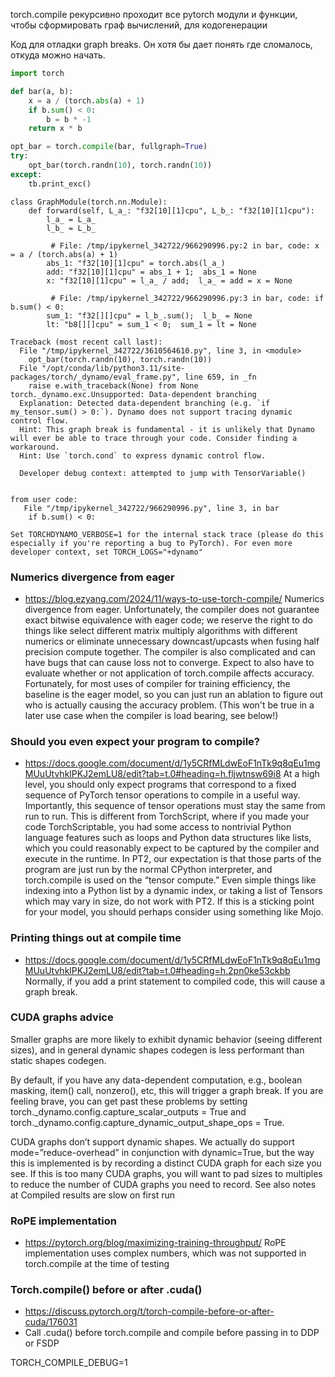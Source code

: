 torch.compile рекурсивно проходит все pytorch модули и функции, чтобы сформировать граф вычислений, для кодогенерации

Код для отладки graph breaks. Он хотя бы дает понять где сломалось, откуда можно начать.
```python
import torch

def bar(a, b):
    x = a / (torch.abs(a) + 1)
    if b.sum() < 0:
        b = b * -1
    return x * b

opt_bar = torch.compile(bar, fullgraph=True)
try:
    opt_bar(torch.randn(10), torch.randn(10))
except:
    tb.print_exc()
```
```text
class GraphModule(torch.nn.Module):
    def forward(self, L_a_: "f32[10][1]cpu", L_b_: "f32[10][1]cpu"):
        l_a_ = L_a_
        l_b_ = L_b_
        
         # File: /tmp/ipykernel_342722/966290996.py:2 in bar, code: x = a / (torch.abs(a) + 1)
        abs_1: "f32[10][1]cpu" = torch.abs(l_a_)
        add: "f32[10][1]cpu" = abs_1 + 1;  abs_1 = None
        x: "f32[10][1]cpu" = l_a_ / add;  l_a_ = add = x = None
        
         # File: /tmp/ipykernel_342722/966290996.py:3 in bar, code: if b.sum() < 0:
        sum_1: "f32[][]cpu" = l_b_.sum();  l_b_ = None
        lt: "b8[][]cpu" = sum_1 < 0;  sum_1 = lt = None
        
Traceback (most recent call last):
  File "/tmp/ipykernel_342722/3610564610.py", line 3, in <module>
    opt_bar(torch.randn(10), torch.randn(10))
  File "/opt/conda/lib/python3.11/site-packages/torch/_dynamo/eval_frame.py", line 659, in _fn
    raise e.with_traceback(None) from None
torch._dynamo.exc.Unsupported: Data-dependent branching
  Explanation: Detected data-dependent branching (e.g. `if my_tensor.sum() > 0:`). Dynamo does not support tracing dynamic control flow.
  Hint: This graph break is fundamental - it is unlikely that Dynamo will ever be able to trace through your code. Consider finding a workaround.
  Hint: Use `torch.cond` to express dynamic control flow.

  Developer debug context: attempted to jump with TensorVariable()


from user code:
   File "/tmp/ipykernel_342722/966290996.py", line 3, in bar
    if b.sum() < 0:

Set TORCHDYNAMO_VERBOSE=1 for the internal stack trace (please do this especially if you're reporting a bug to PyTorch). For even more developer context, set TORCH_LOGS="+dynamo"
```

### Numerics divergence from eager
- https://blog.ezyang.com/2024/11/ways-to-use-torch-compile/
Numerics divergence from eager. Unfortunately, the compiler does not guarantee exact bitwise equivalence with eager code; we reserve the right to do things like select different matrix multiply algorithms with different numerics or eliminate unnecessary downcast/upcasts when fusing half precision compute together. The compiler is also complicated and can have bugs that can cause loss not to converge. Expect to also have to evaluate whether or not application of torch.compile affects accuracy. Fortunately, for most uses of compiler for training efficiency, the baseline is the eager model, so you can just run an ablation to figure out who is actually causing the accuracy problem. (This won't be true in a later use case when the compiler is load bearing, see below!)


### Should you even expect your program to compile?
- https://docs.google.com/document/d/1y5CRfMLdwEoF1nTk9q8qEu1mgMUuUtvhklPKJ2emLU8/edit?tab=t.0#heading=h.fljwtnsw69i8
At a high level, you should only expect programs that correspond to a fixed sequence of PyTorch tensor operations to compile in a useful way. Importantly, this sequence of tensor operations must stay the same from run to run. This is different from TorchScript, where if you made your code TorchScriptable, you had some access to nontrivial Python language features such as loops and Python data structures like lists, which you could reasonably expect to be captured by the compiler and execute in the runtime. In PT2, our expectation is that those parts of the program are just run by the normal CPython interpreter, and torch.compile is used on the “tensor compute.” Even simple things like indexing into a Python list by a dynamic index, or taking a list of Tensors which may vary in size, do not work with PT2. If this is a sticking point for your model, you should perhaps consider using something like Mojo.

### Printing things out at compile time
- https://docs.google.com/document/d/1y5CRfMLdwEoF1nTk9q8qEu1mgMUuUtvhklPKJ2emLU8/edit?tab=t.0#heading=h.2pn0ke53ckbb
Normally, if you add a print statement to compiled code, this will cause a graph break.

### CUDA graphs advice
Smaller graphs are more likely to exhibit dynamic behavior (seeing different sizes), and in general dynamic shapes codegen is less performant than static shapes codegen.

By default, if you have any data-dependent computation, e.g., boolean masking, item() call, nonzero(), etc, this will trigger a graph break. If you are feeling brave, you can get past these problems by setting torch._dynamo.config.capture_scalar_outputs = True and torch._dynamo.config.capture_dynamic_output_shape_ops = True.

CUDA graphs don’t support dynamic shapes. We actually do support mode=”reduce-overhead” in conjunction with dynamic=True, but the way this is implemented is by recording a distinct CUDA graph for each size you see. If this is too many CUDA graphs, you will want to pad sizes to multiples to reduce the number of CUDA graphs you need to record. See also notes at Compiled results are slow on first run

### RoPE implementation
- https://pytorch.org/blog/maximizing-training-throughput/
RoPE implementation uses complex numbers, which was not supported in torch.compile at the time of testing


### Torch.compile() before or after .cuda()
- https://discuss.pytorch.org/t/torch-compile-before-or-after-cuda/176031
- Call .cuda() before torch.compile and compile before passing in to DDP or FSDP


TORCH_COMPILE_DEBUG=1